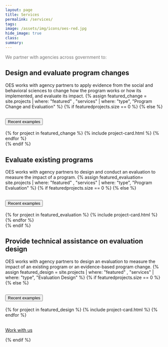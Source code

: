```yaml
---
layout: page
title: Services
permalink: /services/
tags: 
image: /assets/img/icons/oes-red.jpg
hide_image: true
class:
summary: 
---
```

<p class="billboard-message"><span style='color:#757575'>We partner with agencies across government to:</span></p>
<h2>Design and evaluate program changes</h2>
OES works with agency partners to apply evidence from the social and behavioral sciences to change how the program works or how its implemented, and evaluate its impact. 
{% assign featured_change = site.projects | where: "featured" , "services" | where: "type", "Program Change and Evaluation" %}
{% if featuredprojects.size == 0 %}
{% else %}
  <section class="usa-accordion featured bg-white padding-1">
  <h2 class="usa-accordion__heading">
    <button
      class="usa-accordion__button"
      aria-expanded="false"
      aria-controls="a1"
    >
      Recent examples
    </button>
  </h2>
  <div id="a1" class="usa-accordion__content usa-prose">
      <div class="grid-row grid-gap-lg">
        {% for project in featured_change %}
          {% include project-card.html %}
        {% endfor %}
  </div>
   </div>
</section>
{% endif %}
<h2>Evaluate existing programs</h2>
OES works with agency partners to design and conduct an evaluation to measure the impact of a program.
{% assign featured_evaluation= site.projects | where: "featured" , "services" | where: "type", "Program Evaluation" %}
{% if featuredprojects.size == 0 %}
{% else %}
 <section class="usa-accordion featured bg-white padding-1">
  <h2 class="usa-accordion__heading">
    <button
      class="usa-accordion__button"
      aria-expanded="false"
      aria-controls="a2"
    >
      Recent examples
    </button>
  </h2>
  <div id="a2" class="usa-accordion__content usa-prose">
      <div class="grid-row grid-gap-lg">
        {% for project in featured_evaluation %}
          {% include project-card.html %}
        {% endfor %}
  </div>
   </div>
</section>
{% endif %}
<h2>Provide technical assistance on evaluation design</h2>
OES works with agency partners to design an evaluation to measure the impact of an existing program or an evidence-based program change.
{% assign featured_design = site.projects | where: "featured" , "services" | where: "type", "Evaluation Design" %}
{% if featuredprojects.size == 0 %}
{% else %}
 <section class="usa-accordion featured bg-white padding-1">
  <h2 class="usa-accordion__heading">
    <button
      class="usa-accordion__button"
      aria-expanded="false"
      aria-controls="a3"
    >
      Recent examples
    </button>
  </h2>
  <div id="a3" class="usa-accordion__content usa-prose">
      <div class="grid-row grid-gap-lg">
        {% for project in featured_design %}
          {% include project-card.html %}
{% endfor %}
  </div>
   </div>
  <br>
        <p>
          <a class="usa-button" href="{{site.baseurl}}/opps">Work with us</a>
        </p>
</section>
{% endif %}
<br>
